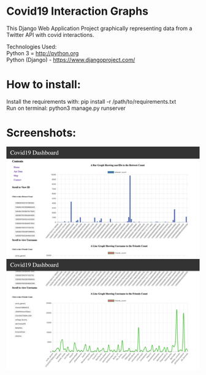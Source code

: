 # Covid19 Interaction Graphs
This Django Web Application Project graphically representing data from a Twitter API with covid interactions.

Technologies Used:<br>
Python 3 = http://python.org </br>
Python (Django) - https://www.djangoproject.com/ </br>

# How to install:<br>

Install the requirements with: pip install -r /path/to/requirements.txt </br>
Run on terminal: python3 manage.py runserver

# Screenshots:<br>

![](templates/src/images/1.png)
![](templates/src/images/2.png)
